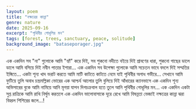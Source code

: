 ```yaml
---
layout: poem
title: "নক্ষত্রের কান্না"
genre: nature
date: 2025-09-16
excerpt: "পৃথিবীর গোধূলির মন"
tags: [forest, trees, sanctuary, peace, solitude]
background_image: "bataseporager.jpg"
---
```


এক একদিন সব "না" গুলোকে আমি "হ্যাঁ" করে দিই,
সব শুকনো নদীতে বইয়ে দিই শ্রাবণের ধারা, 
শুকনো গাছের ডালে ডালে আমি বসিয়ে দিই 
নবীন পাতার ইশারা... 
এক একদিন সব উপেক্ষা গুলোকে আমি সচেতন ভাবে
বদলে দিই সম্মতির ইঙ্গিতে... 
একটা শূন্য খাদ ভরাট করতে আমি মাটি কাটতে কাটতে 
নেমে যাই পৃথিবীর অগাধ গভীরে... 
সেখানে আমি ফুটিয়ে তুলি অবাধ চন্দ্রমল্লিকা 
ভোরের এক আশ্চর্য আলোর তুলি বুলিয়ে দিই আঁধারের ক্যানভাসে 
এক একদিন শূন্য অভিসারের বুকে আমি নামিয়ে আনি মৃগয়া যাপন 
দিগচক্রবাল হতে তুলে আনি পৃথিবীর গোধূলির মন... 
এক একদিন একটা সুপ্ত রাত্রিকে আমি রাখি নির্ঘুম করতলে 
এক একদিন ভালোবাসাকে দূরে রেখে আমি বিষন্নতা ভেজাই 
নক্ষত্রের কান্না ঝরা বিহ্বল শিশিরের জলে...!
 